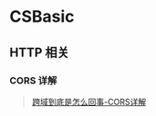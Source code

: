 # CSBasic

## HTTP 相关

### CORS 详解
> [跨域到底是怎么回事-CORS详解](https://ben-lau.github.io/%E8%B7%A8%E5%9F%9F%E5%88%B0%E5%BA%95%E6%98%AF%E6%80%8E%E4%B9%88%E5%9B%9E%E4%BA%8B-CORS%E8%AF%A6%E8%A7%A3/)
